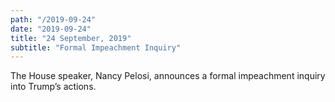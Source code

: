 ```yaml
---
path: "/2019-09-24"
date: "2019-09-24"
title: "24 September, 2019"
subtitle: "Formal Impeachment Inquiry"
---
```


The House speaker, Nancy Pelosi, announces a formal impeachment inquiry into Trump’s actions.